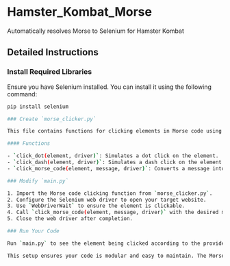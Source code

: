 # Hamster_Kombat_Morse

Automatically resolves Morse to Selenium for Hamster Kombat

## Detailed Instructions

### Install Required Libraries

Ensure you have Selenium installed. You can install it using the following command:
```bash
pip install selenium

### Create `morse_clicker.py`

This file contains functions for clicking elements in Morse code using the Selenium library.

#### Functions

- `click_dot(element, driver)`: Simulates a dot click on the element.
- `click_dash(element, driver)`: Simulates a dash click on the element (click and hold).
- `click_morse_code(element, message, driver)`: Converts a message into Morse code and clicks the element accordingly.

### Modify `main.py`

1. Import the Morse code clicking function from `morse_clicker.py`.
2. Configure the Selenium web driver to open your target website.
3. Use `WebDriverWait` to ensure the element is clickable.
4. Call `click_morse_code(element, message, driver)` with the desired message.
5. Close the web driver after completion.

### Run Your Code

Run `main.py` to see the element being clicked according to the provided message in Morse code.

This setup ensures your code is modular and easy to maintain. The Morse code functionality is separated into its own file, making it reusable and easier to test.

